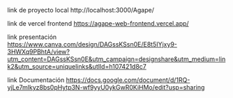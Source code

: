 link de proyecto local
http://localhost:3000/Agape/

link de vercel frontend
https://agape-web-frontend.vercel.app/

link presentación
https://www.canva.com/design/DAGssKSsn0E/E8t5IYjxy9-3HWXq9PBhtA/view?utm_content=DAGssKSsn0E&utm_campaign=designshare&utm_medium=link2&utm_source=uniquelinks&utlId=h107421d8c7

link Documentación
https://docs.google.com/document/d/1RQ-yjLe7mlkyz8bs0pHytp3N-wf9yyU0ykGwR0KiHMo/edit?usp=sharing
